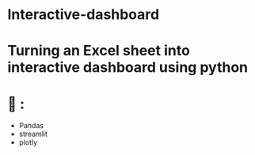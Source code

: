 # Interactive-dashboard

# Turning an Excel sheet into interactive dashboard using python

# 💼 :
  - Pandas
  - streamlit
  - plotly
  
